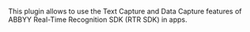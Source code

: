
This plugin allows to use the Text Capture and Data Capture features of
ABBYY Real-Time Recognition SDK (RTR SDK) in apps.
